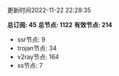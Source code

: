 更新时间2022-11-22 22:28:35

**总订阅: 45**
**总节点: 1122**
**有效节点: 214**
- ssr节点: 9
- trojan节点: 34
- v2ray节点: 164
- ss节点: 7
